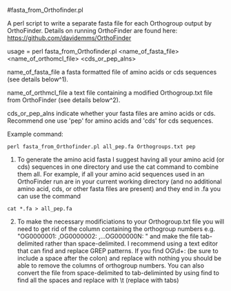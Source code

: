 
#fasta_from_Orthofinder.pl

A perl script to write a separate fasta file for each Orthogroup output by OrthoFinder. Details on running OrthoFinder are found here: https://github.com/davidemms/OrthoFinder

usage = perl fasta_from_Orthofinder.pl <name_of_fasta_file> <name_of_orthomcl_file> <cds_or_pep_alns>

name_of_fasta_file		a fasta formatted file of amino acids or cds sequences (see details below^1). 

name_of_orthmcl_file		a text file containing a modified Orthogroup.txt file from OrthoFinder (see details below^2).

cds_or_pep_alns		indicate whether your fasta files are amino acids or cds. Recommend one use 'pep' for amino acids and 'cds' for cds sequences.


Example command:

```{r}
perl fasta_from_Orthofinder.pl all_pep.fa Orthogroups.txt pep
```

1. To generate the amino acid fasta I suggest having all your amino acid (or cds) sequences in one directory and use the cat command to combine them all. For example, if all your amino acid sequences used in an OrthoFinder run are in your current working directory (and no additional amino acid, cds, or other fasta files are present) and they end in .fa you can use the command

```{r}
cat *.fa > all_pep.fa
```

2. To make the necessary modificiations to your Orthogroup.txt file you will need to get rid of the column containing the orthogroup numbers e.g. "OG0000001: ,OG0000002: ,...OG000000N: " and make the file tab-delimited rather than space-delimited. I recommend using a text editor that can find and replace GREP patterns. If you find OG\d+:  (be sure to include a space after the colon) and replace with nothing you should be able to remove the columns of orthogroup numbers. You can also convert the file from space-delimited to tab-deliminted by using find to find all the spaces and replace with \t (replace with tabs) 
